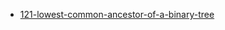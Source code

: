 - [121-lowest-common-ancestor-of-a-binary-tree](https://leetcode.com/problems/lowest-common-ancestor-of-a-binary-tree/)